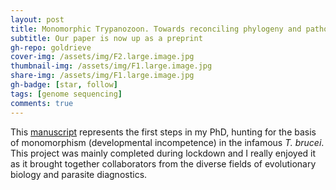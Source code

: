 ```yaml
---
layout: post
title: Monomorphic Trypanozoon. Towards reconciling phylogeny and pathologies
subtitle: Our paper is now up as a preprint
gh-repo: goldrieve
cover-img: /assets/img/F2.large.image.jpg
thumbnail-img: /assets/img/F1.large.image.jpg
share-img: /assets/img/F1.large.image.jpg
gh-badge: [star, follow]
tags: [genome sequencing]
comments: true
---
```



This [manuscript](https://www.biorxiv.org/content/10.1101/2021.04.14.439642v1.full) represents the first steps in my PhD, hunting for the basis of monomorphism (developmental incompetence) in the infamous _T. brucei_. This project was mainly completed during lockdown and I really enjoyed it as it brought together collaborators from the diverse fields of evolutionary biology and parasite diagnostics.
